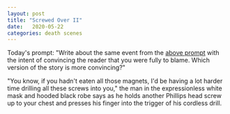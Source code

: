 ```yaml
---
layout: post
title: "Screwed Over II"
date:   2020-05-22
categories: death scenes
---
```

Today's prompt: "Write about the same event from the [above prompt](https://yuhdead.com/death/scenes/2020/05/20/screwed-over/) with the intent of convincing the reader that you were fully to blame. Which version of the story is more convincing?"

"You know, if you hadn't eaten all those magnets, I'd be having a lot harder time drilling all these screws into you," the man in the expressionless white mask and hooded black robe says as he holds another Phillips head screw up to your chest and presses his finger into the trigger of his cordless drill.  
